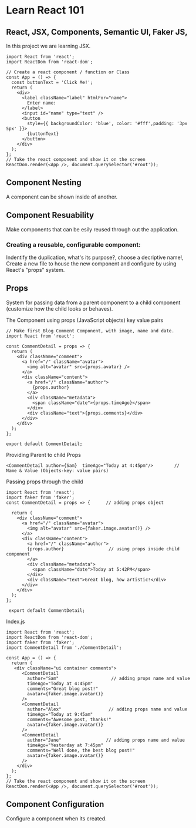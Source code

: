 # Learn React 101

## React, JSX, Components, Semantic UI, Faker JS,

In this project we are learning JSX.

```// Import the React and ReactDom libraries
import React from 'react';
import ReactDom from 'react-dom';

// Create a react component / function or Class
const App = () => {
  const buttonText = 'Click Me!';
  return (
    <div>
      <label className="label" htmlFor="name">
        Enter name:
      </label>
      <input id="name" type="text" />
      <button
        style={{ backgroundColor: 'blue', color: '#fff',padding: '3px 5px' }}>
        {buttonText}
      </button>
    </div>
  );
};
// Take the react component and show it on the screen
ReactDom.render(<App />, document.querySelector('#root'));
```

## Component Nesting

A component can be shown inside of another.

## Component Resuability

Make components that can be esily reused through out the application.

### Creating a reusable, configurable component:

Indentify the duplication, what's its purpose?, choose a decriptive name!, Create a new file to house the new component and configure by using React's "props" system.

## Props

System for passing data from a parent component to a child component (customize how the child looks or behaves).

The Component using props (JavaScript objects) key value pairs

```
// Make first Blog Comment Component, with image, name and date.
import React from 'react';

const CommentDetail = props => {
  return (
    <div className="comment">
      <a href="/" className="avatar">
        <img alt="avatar" src={props.avatar} />
      </a>
      <div className="content">
        <a href="/" className="author">
          {props.author}
        </a>
        <div className="metadata">
          <span className="date">{props.timeAgo}</span>
        </div>
        <div className="text">{props.comments}</div>
      </div>
    </div>
  );
};

export default CommentDetail;

```

Providing Parent to child Props

```
<CommentDetail author={Sam}  timeAgo="Today at 4:45pm"/>        // Name & Value (Objects-key: value pairs)
```

Passing props through the child

```
import React from 'react';
import faker from 'faker';
const CommentDetail = props => {      // adding props object

  return (
    <div className="comment">
      <a href="/" className="avatar">
        <img alt="avatar" src={faker.image.avatar()} />
      </a>
      <div className="content">
        <a href="/" className="author">
        {props.author}                 // using props inside child component
        </a>
        <div className="metadata">
          <span className="date">Today at 5:42PM</span>
        </div>
        <div className="text">Great blog, how artistic!</div>
      </div>
    </div>
  );
};

 export default CommentDetail;
```

Index.js

```
import React from 'react';
import ReactDom from 'react-dom';
import faker from 'faker';
import CommentDetail from './CommentDetail';

const App = () => {
  return (
   <div className="ui container comments">
      <CommentDetail
        author="Sam"                    // adding props name and value
        timeAgo="Today at 4:45pm"
        comments="Great blog post!"
        avatar={faker.image.avatar()}
      />
      <CommentDetail
        author="Alex"                  // adding props name and value
        timeAgo="Today at 9:45am"
        comments="Awesome post, thanks!"
        avatar={faker.image.avatar()}
      />
      <CommentDetail
        author="Jane"                 // adding props name and value
        timeAgo="Yesterday at 7:45pm"
        comments="Well done, the best blog post!"
        avatar={faker.image.avatar()}
      />
    </div>
  );
};
// Take the react component and show it on the screen
ReactDom.render(<App />, document.querySelector('#root'));
```

## Component Configuration

Configure a component when its created.
